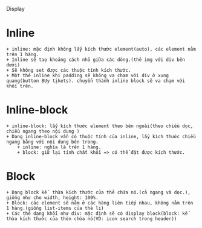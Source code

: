 Display
# Inline
    + inline: mặc định không lấý kích thước element(auto), các element nằm trên 1 hàng.
    + Inline sẽ taọ khoảng cách nhỏ giữa các dòng.(thẻ img với div bên dưới)
    + Sẽ không set được các thuộc tính kích thước.
    + Một thẻ inline khi padding sẽ không va chạm với div ở xung quang(button BUy tịkets). chuyển thành inline block sẽ va chạm với khối trên.
# Inline-block
    + inline-block: lấý kích thước element theo bên ngoài(theo chiều dọc, chiều ngang theo nội dung )
    + Dạng inline-block vẫn có thuộc tính của inline, lấy kích thước chiều ngang bằng với nội dung bên trong.
        + inline: nghĩa là trên 1 hàng.
        + block: giữ lại tính chất khối => có thể đặt được kích thước.
# Block
    + Dạng block kế  thừa kích thước của thẻ chứa nó.(cả ngang và dọc.), giống như cho width, height: 100%.
    + Block: các element sẽ nằm ở các hàng liên tiếp nhau, không nằm trên 1 hàng.(giống list-items của thẻ li)
    + Các thẻ dạng khối như div: mặc định sẽ có display block(block: kế thừa kích thước của thèn chứa nó(VD: icon search trong header))